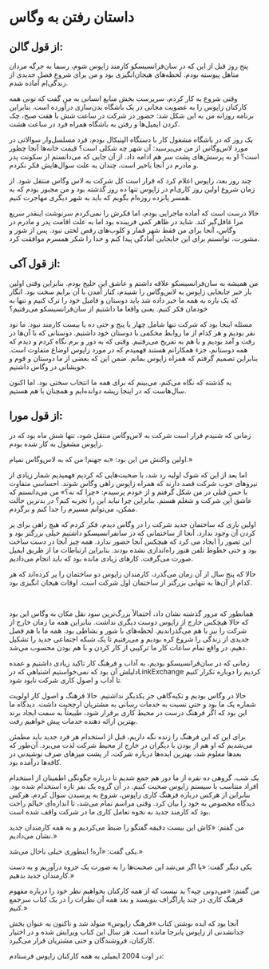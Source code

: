 # داستان رفتن به وگاس

## از قول گالن:
پنج روز قبل از این که در سان‌فرانسیسکو کارمند زاپوس شوم، رسما به جرگه مردان متاهل پیوسته بودم. لحظه‌های هیجان‌انگیزی بود و من برای شروع فصل جدیدی از زندگی‌ام آماده شدم.

وقتی شروع به کار کردم، سرپرست بخش منابع انسانی به من گفت که تونی همه کارکنان زاپوس را به عضویت مجانی در یک باشگاه بدن‌سازی درآورده است. بنابراین برنامه روزانه من به این شکل شد: حضور در شرکت در ساعت شش یا هفت صبح، چک کردن ایمیل‌ها و رفتن به باشگاه همراه فرد در ساعت هشت.

یک روز که در باشگاه مشغول کار با دستگاه الپتیکال بودم، فرد مسلسل‌وار سوالاتی در مورد لاس‌وگاس از من می‌پرسید: آن شهر چه شکلی است؟ قیمت خانه‌ها آنجا چطور است؟ او به پرسش‌های پشت سر هم ادامه داد. از آن جایی که می‌دانستم از سکونت پدر و مادرم در آنجا باخبر است، چندان به علت سوال‌هایش فکر نکردم.

چند روز بعد، زاپوس اعلام کرد که قرار است کل شرکت به لاس وگاس منتقل شود. از زمان شروع اولین روز کاری‌ام در زاپوس تنها ده روز گذشته بود و من مجبور بودم که به همسر پانزده روزه‌ام بگویم که باید به شهر دیگری مهاجرت کنیم.

حالا درست است که آماده ماجرایی بودم، اما فکرش را نمی‌کردم سرنوشت اینقدر سریع مرا غافل‌گیر کند. شاید در ظاهر کمی فریبنده بود اما به علت اقامت پدر و مادرم در وگاس، آنجا برای من فقط شهر قمار و کلوب‌های رقص لختی نبود. پس از شور و مشورت، توانستم برای این جابجایی آمادگی پیدا کنم و خدا را شکر همسرم موافقت کرد.

## از قول آکی:
من همیشه به سان‌فرانسیسکو علاقه داشتم و عاشق این خلیج بودم. بنابراین وقتی اولین بار خبر جابجایی زاپوس به لاس‌وگاس را شنیدم، کنار آمدن با آن برایم سخت بود. انگار که یک باره به همه ما خبر داده شد باید دوستان و فامیل خود را ترک کنیم و تنها به خودمان فکر کنیم. یعنی واقعا ما داشتیم از سان‌فرانسیسکو می‌رفتیم؟

مسئله اینجا بود که شرکت تنها شامل چهار یا پنج و حتی ده یا بیست کارمند نبود. ما نود نفر بودیم و هر کدام از ما روابط محکمی با دوستان خود داشتیم. دوستانی که با آن‌ها در رفت و آمد بودیم و با هم به تفریح می‌رفتیم. وقتی که به دور و برم نگاه کردم و دیدم که همه دوستانم، جزء همکارانم هستند فهمیدم که در مورد زاپوس اوضاع متفاوت است. بنابراین تصمیم گرفتم که همراه زاپوس بمانم. ضمن این که بعضی از ما دوستان و قوم و خویشانی در وگاس داشتیم.

به گذشته که نگاه می‌کنم، می‌بینم که برای همه ما انتخاب سختی بود. اما اکنون سال‌هاست که در اینجا ریشه دوانده‌ایم و همچنان با هم هستیم.

## از قول مورا:
زمانی که شنیدم قرار است شرکت به لاس‌وگاس منتقل شود، تنها شش ماه بود که در زاپوس مشغول به کار شده بودم.

اولین واکنش من این بود: «به جهنم! من که به لاس‌وگاس نمیام.»

اما بعد از این که شوک اولیه رد شد، با صحبت‌هایی که کردیم فهمیدیم شمار زیادی از نیروهای خوب شرکت قصد دارند که همراه زاپوس راهی وگاس شوند. احساسی متفاوت با حس قبلی در من شکل گرفتم و از خودم پرسیدم: «چرا که نه؟» من می‌دانستم که عاشق این شرکت و شغلم هستم. بنابراین چرا نباید این را تجربه کنم؟ در بدترین حالت ممکن، می‌توانم مسیرم را جدا کنم و برگردم.

اولین باری که ساختمان جدید شرکت را در وگاس دیدم، فکر کردم که هیچ راهی برای پر کردن آن وجود ندارد. آنجا از ساختمانی که در سانفرانسیسکو داشتیم خیلی بزرگتر بود و این تصور را ایجاد می کرد که هیچکس آنجا حضور ندارد. همه چیز آنجا در دست ساخت بود و حتی خطوط تلفن هنوز راه‌اندازی نشده بودند. بنابراین ارتباطات ما از طریق ایمیل صورت می‌گرفت. کارهای زیادی مانده بود که باید انجام می‌دادیم.

حالا که پنج سال از آن زمان می‌گذرد، کارمندان زاپوس دو ساختمان را پر کرده‌اند که هر کدام از آن‌ها به تنهایی بزرگتر از ساختمان اول شرکت است. اوقات هیجان انگیزی بود.

<br/>

همانطور که مرور گذشته نشان داد، احتمالاً بزرگ‌ترین سود نقل مکان به وگاس این بود که حالا هیچکس خارج از زاپوس دوست دیگری نداشت. بنابراین همه ما زمان خارج از شرکت را نیز با هم می‌گذراندیم. لحظه‌های با شور و نشاطی بود. همه ما با هم فصل جدیدی از زندگی را شروع کره بودیم و می‌رفتیم تا یک شبکه اجتماعی جدید را تشکیل دهیم. در واقع تمام ساعات کار ما ترکیبی از کار کردن و با هم بودن محسوب می‌شد.

زمانی که در سان‌فرانسیسکو بودیم، به آداب و فرهنگ کار تاکید زیادی داشتیم و عمده دلیلش آن بود که نمی‌خواستیم اشتباهی که درLinkExchange کردیم را دوباره تکرار کنیم تا آداب و اصول کاری شرکت نابود شود.

حالا در وگاس بودیم و تکیه‌گاهی جز یکدیگر نداشتیم. حالا فرهنگ و اصول کار اولویت شماره یک ما بود و حتی نسبت به خدمات ‌رسانی به مشتریان ارجحیت داشت. دیدگاه ما این بود که اگر فرهنگ درست در محیط کاری برقرار شود، طبیعتاً به سمت ایجاد برند بهترین ارائه دهنده خدمات پیش خواهیم رفت.

برای این که این فرهنگ را زنده نگه داریم، قبل از استخدام هر فرد جدید باید مطمئن می‌شدیم که او هم از بودن با دیگران در خارج از محیط شرکت لذت می‌برد. آن‌طور که بعدها معلوم شد، بهترین ایده‌ها درباره شرکت، از پشت میزهای صرف نوشیدنی در کافه‌ها درآمده بود.

یک شب، گروهی ده نفره از ما دور هم جمع شدیم تا درباره چگونگی اطمینان از استخدام افراد متناسب با سیستم زاپوس صحبت کنیم. در آن گروه یک نفر تازه استخدام شده بود. بنابراین از هرکس درباره فرهنگ کاری زاپوس، شروع به پرسیدن سوال کردم. هرکس دیدگاه مخصوص به خود را بیان کرد. وقتی مراسم تمام می‌شد، تا اندازه‌ای خیالم راحت بود که کارمند جدید به نحوه تعامل کاری ما در شرکت واقف شده است.

من گفتم: «کاش این بیست دقیقه گفتگو را ضبط می‌کردیم و به همه کارمندان جدید نشان می‌دادیم.»

یکی گفت: «آره! اینطوری خیلی باحال می‌شد.»

یکی دیگر گفت: «یا اگر می‌شد این صحبت‌ها را به صورت یک جزوه درآوریم و به دست کارمندان جدید بدهیم.»

 من گفتم: «می‌دونی چیه؟ بد نیست که از همه کارکنان بخواهیم نظر خود را درباره مفهوم فرهنگ کاری در چند پاراگراف بنویسند و بعد همه آن نظرات را در یک کتاب سرجمع کنیم.»

 آنجا بود که ایده نوشتن کتاب «فرهنگ زاپوس» متولد شد و تاکنون به عنوان بخش جدانشدنی از زاپوس پابرجا مانده است. هر سال این کتاب ویرایش شده و در اختیار کارکنان، فروشندگان و حتی مشتریان قرار می‌گیرد.

 در اوت 2004 ایمیلی به همه کارکنان زاپوس فرستادم:

